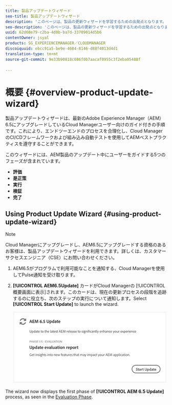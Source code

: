 ```yaml
---
title: 製品アップデートウィザード
seo-title: 製品アップデートウィザード
description: 'このページは、製品の更新ウィザードを学習するための出発点となります。 '
seo-description: 'このページは、製品の更新ウィザードを学習するための出発点となります。 '
uuid: 62d68e79-c2ba-4d8b-ba7d-33709014d5b6
contentOwner: jsyal
products: SG_EXPERIENCEMANAGER／CLOUDMANAGER
discoiquuid: ebcc91a5-be9e-4684-8146-d88f4013d4d1
translation-type: tm+mt
source-git-commit: 9e33b90818c686f0b7aacaf0955c3f2eba05488f

---
```



# 概要 {#overview-product-update-wizard}

製品アップデートウィザードは、最新のAdobe Experience Manager（AEM）6.5にアップグレードしているCloud Managerユーザー向けのガイド付きの手順です。これにより、エンドツーエンドのプロセスを合理化し、Cloud ManagerのCI/CDフレームワークおよび組み込み自動テストを使用してAEMベストプラクティスを遵守することができます。

このウィザードには、AEM製品のアップデート中にユーザーをガイドする5つのフェーズが含まれています。

* **評価**
* **是正策**
* **実行**
* **検証**
* **完了**


## Using Product Update Wizard {#using-product-update-wizard}

>[!NOTE]
>Cloud Managerにアップグレードし、AEM6.5にアップグレードする資格のあるお客様は、製品アップデートウィザードを利用できます。詳しくは、カスタマーサクセスエンジニア（CSE）にお問い合わせください。

1. AEM6.5がプログラムで利用可能なことを通知する、Cloud Managerを使用してPulse通知を受け取ります。

1. **[!UICONTROL AEM6.5Update]** カードがCloud Managerの [!UICONTROL 概要画面に表示]されます。このカードは、現在の更新プロセスの段階を追跡するのに役立ち、次のステップの実行について通知します。Select **[!UICONTROL Start Update]** to launch the wizard.

   ![](assets/Start-Update.png)

The wizard now displays the first phase of **[!UICONTROL AEM 6.5 Update]** process, as seen in the [Evaluation Phase](evaluation.md).
